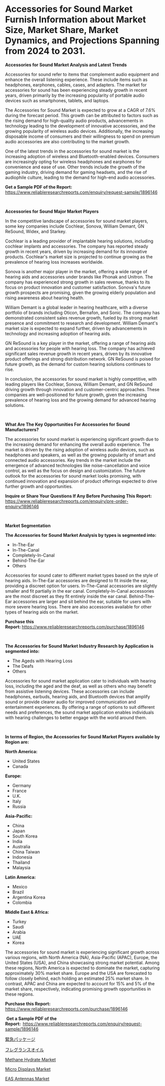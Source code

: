 <p><h1>Accessories for Sound Market Furnish Information about Market Size, Market Share, Market Dynamics, and Projections Spanning from 2024 to 2031.</h1></p><p><strong>Accessories for Sound Market Analysis and Latest Trends</strong></p>
<p><p>Accessories for sound refer to items that complement audio equipment and enhance the overall listening experience. These include items such as headphones, earphones, cables, cases, and adapters. The market for accessories for sound has been experiencing steady growth in recent years, driven primarily by the increasing popularity of portable audio devices such as smartphones, tablets, and laptops.</p><p>The Accessories for Sound Market is expected to grow at a CAGR of 7.6% during the forecast period. This growth can be attributed to factors such as the rising demand for high-quality audio products, advancements in technology leading to the development of innovative accessories, and the growing popularity of wireless audio devices. Additionally, the increasing disposable income of consumers and their willingness to spend on premium audio accessories are also contributing to the market growth.</p><p>One of the latest trends in the accessories for sound market is the increasing adoption of wireless and Bluetooth-enabled devices. Consumers are increasingly opting for wireless headphones and earphones for convenience and ease of use. Other trends include the growth of the gaming industry, driving demand for gaming headsets, and the rise of audiophile culture, leading to the demand for high-end audio accessories.</p></p>
<p><strong>Get a Sample PDF of the Report:&nbsp;</strong> <a href="https://www.reliableresearchreports.com/enquiry/request-sample/1896146">https://www.reliableresearchreports.com/enquiry/request-sample/1896146</a></p>
<p>&nbsp;</p>
<p><strong>Accessories for Sound Major Market Players</strong></p>
<p><p>In the competitive landscape of accessories for sound market players, some key companies include Cochlear, Sonova, William Demant, GN ReSound, Widex, and Starkey. </p><p>Cochlear is a leading provider of implantable hearing solutions, including cochlear implants and accessories. The company has reported steady growth in recent years, driven by increasing demand for its innovative products. Cochlear's market size is projected to continue growing as the prevalence of hearing loss increases worldwide.</p><p>Sonova is another major player in the market, offering a wide range of hearing aids and accessories under brands like Phonak and Unitron. The company has experienced strong growth in sales revenue, thanks to its focus on product innovation and customer satisfaction. Sonova's future growth prospects are promising, given the growing elderly population and rising awareness about hearing health.</p><p>William Demant is a global leader in hearing healthcare, with a diverse portfolio of brands including Oticon, Bernafon, and Sonic. The company has demonstrated consistent sales revenue growth, fueled by its strong market presence and commitment to research and development. William Demant's market size is expected to expand further, driven by advancements in technology and increasing adoption of hearing aids.</p><p>GN ReSound is a key player in the market, offering a range of hearing aids and accessories for people with hearing loss. The company has achieved significant sales revenue growth in recent years, driven by its innovative product offerings and strong distribution network. GN ReSound is poised for future growth, as the demand for custom hearing solutions continues to rise.</p><p>In conclusion, the accessories for sound market is highly competitive, with leading players like Cochlear, Sonova, William Demant, and GN ReSound driving growth through innovation and customer-centric approaches. These companies are well-positioned for future growth, given the increasing prevalence of hearing loss and the growing demand for advanced hearing solutions.</p></p>
<p>&nbsp;</p>
<p><strong>What Are The Key Opportunities For Accessories for Sound Manufacturers?</strong></p>
<p><p>The accessories for sound market is experiencing significant growth due to the increasing demand for enhancing the overall audio experience. The market is driven by the rising adoption of wireless audio devices, such as headphones and speakers, as well as the growing popularity of smart and connected audio accessories. Key trends in the market include the emergence of advanced technologies like noise-cancellation and voice control, as well as the focus on design and customization. The future outlook for the accessories for sound market looks promising, with continued innovation and expansion of product offerings expected to drive further growth and opportunities.</p></p>
<p><strong>Inquire or Share Your Questions If Any Before Purchasing This Report:</strong> <a href="https://www.reliableresearchreports.com/enquiry/pre-order-enquiry/1896146">https://www.reliableresearchreports.com/enquiry/pre-order-enquiry/1896146</a></p>
<p>&nbsp;</p>
<p><strong>Market Segmentation</strong></p>
<p><strong>The Accessories for Sound Market Analysis by types is segmented into:</strong></p>
<p><ul><li>In-The-Ear</li><li>In-The-Canal</li><li>Completely-In-Canal</li><li>Behind-The-Ear</li><li>Others</li></ul></p>
<p><p>Accessories for sound cater to different market types based on the style of hearing aids. In-The-Ear accessories are designed to fit inside the ear, providing a discreet option for users. In-The-Canal accessories are slightly smaller and fit partially in the ear canal. Completely-In-Canal accessories are the most discreet as they fit entirely inside the ear canal. Behind-The-Ear accessories are larger and sit behind the ear, suitable for users with more severe hearing loss. There are also accessories available for other types of hearing aids on the market.</p></p>
<p><strong>Purchase this Report:&nbsp;</strong><a href="https://www.reliableresearchreports.com/purchase/1896146">https://www.reliableresearchreports.com/purchase/1896146</a></p>
<p>&nbsp;</p>
<p><strong>The Accessories for Sound Market Industry Research by Application is segmented into:</strong></p>
<p><ul><li>The Ageds with Hearing Loss</li><li>The Deafs</li><li>Others</li></ul></p>
<p><p>Accessories for sound market application cater to individuals with hearing loss, including the aged and the deaf, as well as others who may benefit from assistive listening devices. These accessories can include headphones, earbuds, hearing aids, and Bluetooth devices that amplify sound or provide clearer audio for improved communication and entertainment experiences. By offering a range of options to suit different needs and preferences, the sound market application enables individuals with hearing challenges to better engage with the world around them.</p></p>
<p>&nbsp;</p>
<p><strong>In terms of Region, the Accessories for Sound Market Players available by Region are:</strong></p>
<p>
    <p> <strong> North America: </strong>
        <ul>
            <li>United States</li>
            <li>Canada</li>
        </ul>
        </p> 
    <p> <strong> Europe: </strong>
        <ul>
            <li>Germany</li>
            <li>France</li>
            <li>U.K.</li>
            <li>Italy</li>
            <li>Russia</li>
        </ul>
        </p> 
    <p> <strong> Asia-Pacific: </strong>
        <ul>
            <li>China</li>
            <li>Japan</li>
            <li>South Korea</li>
            <li>India</li>
            <li>Australia</li>
            <li>China Taiwan</li>
            <li>Indonesia</li>
            <li>Thailand</li>
            <li>Malaysia</li>
        </ul>
        </p> 
    <p> <strong> Latin America: </strong>
        <ul>
            <li>Mexico</li>
            <li>Brazil</li>
            <li>Argentina Korea</li>
            <li>Colombia</li>
        </ul>
        </p> 
    <p> <strong> Middle East & Africa: </strong>
        <ul>
            <li>Turkey</li>
            <li>Saudi</li>
            <li>Arabia</li>
            <li>UAE</li>
            <li>Korea</li>
        </ul>
    </p>
    </p>
<p><p>The accessories for sound market is experiencing significant growth across various regions, with North America (NA), Asia-Pacific (APAC), Europe, the United States (USA), and China showcasing strong market potential. Among these regions, North America is expected to dominate the market, capturing approximately 30% market share. Europe and the USA are forecasted to follow closely behind, each holding an estimated 25% market share. In contrast, APAC and China are expected to account for 15% and 5% of the market share, respectively, indicating promising growth opportunities in these regions.</p></p>
<p><strong>Purchase this Report: </strong><a href="https://www.reliableresearchreports.com/purchase/1896146">https://www.reliableresearchreports.com/purchase/1896146</a></p>
<p>&nbsp;<strong>Get a Sample PDF of the Report:&nbsp;&nbsp;</strong><a href="https://www.reliableresearchreports.com/enquiry/request-sample/1896146">https://www.reliableresearchreports.com/enquiry/request-sample/1896146</a></p>
<p><strong></strong></p>
<p><p><a href="https://medium.com/@ag1596/%E7%B7%8A%E6%80%A5%E3%83%91%E3%83%83%E3%82%B1%E3%83%BC%E3%82%B8%E5%B8%82%E5%A0%B4-2031%E5%B9%B4%E3%81%BE%E3%81%A7%E3%81%AE%E3%83%88%E3%83%AC%E3%83%B3%E3%83%89-%E4%BA%88%E6%B8%AC-%E7%AB%B6%E4%BA%89%E5%88%86%E6%9E%90-da9b40a795c0">緊急パッケージ</a></p><p><a href="https://medium.com/@ag1596/%E9%A6%99%E3%82%8A%E6%B2%B9%E5%B8%82%E5%A0%B4%E3%81%AE%E5%88%86%E6%9E%90-%E3%82%B0%E3%83%AD%E3%83%BC%E3%83%90%E3%83%AB%E7%94%A3%E6%A5%AD%E3%81%AE%E8%A6%96%E7%82%B9%E3%81%A8%E4%BA%88%E6%B8%AC-2024%E5%B9%B4%E3%81%8B%E3%82%892031%E5%B9%B4-ccf8306f5742">フレグランスオイル</a></p><p><a href="https://view.publitas.com/reportprime-1/methane-hydrate-market-size-2024-2031-global-industrial-analysis-key-geographical-regions-market-share-top-key-players-product-types-and-forecast-research-report/">Methane Hydrate Market</a></p><p><a href="https://view.publitas.com/reportprime-1/micro-displays-market-dynamics-2024-2031-also-about-its-market-trends-projections-and-opportunities/">Micro Displays Market</a></p><p><a href="https://automatic-knee-4c7.notion.site/EAS-Antennas-Market-Furnish-Information-about-Market-Size-Market-Share-Market-Dynamics-and-Projec-98b733cc35a84b6a83ed59b086099c28">EAS Antennas Market</a></p></p>